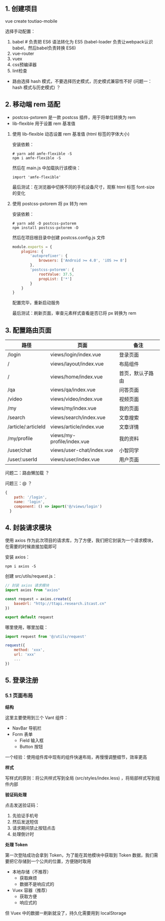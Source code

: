 ## 1. 创建项目

vue create  toutiao-mobile

选择手动配置：

1. babel				# 负责把 ES6 语法转化为 ES5 (babel-loader 负责让webpack认识babel，然后babel负责转换 ES6)
2. vue-router
3. vuex
4. css预编译器
5. lint检查

- 路由选择 hash 模式，不要选择历史模式，历史模式兼容性不好 (问题一：hash 模式与历史模式)		？

## 2. 移动端 rem 适配

- postcss-pxtorem 是一款 postcss 插件，用于将单位转换为 rem
- lib-flexible 用于设置 rem 基准值

1. 使用 lib-flexible 动态设置 rem 基准值 (html 标签的字体大小)

   安装依赖：

   ```shell
   # yarn add amfe-flexible -S
   npm i amfe-flexible -S
   ```

   然后在 main.js 中加载执行该模块：

   ```shell
   import 'amfe-flexible'
   ```

   最后测试：在浏览器中切换不同的手机设备尺寸，观察 html 标签 font-size 的变化

2. 使用 postcss-pxtorem 将 px 转为 rem

   安装依赖：

   ```shell
   # yarn add -D postcss-pxtorem
   npm install postcss-pxtorem -D
   ```

   然后在项目根目录中创建 postcss.config.js 文件

   ```javascript
   module.exports = {
       plugins: {
           'autoprefixer': {
               browsers: ['Android >= 4.0', 'iOS >= 8']
           },
           'postcss-pxtorem': {
               rootValue: 37.5,
               propList: ['*']
           }
       }
   }
   ```

   配置完毕，重新启动服务

   最后测试：刷新页面，审查元素样式查看是否已将 px 转换为 rem

## 3. 配置路由页面

| 路径                | 页面                       | 备注             |
| ------------------- | -------------------------- | ---------------- |
| /login              | views/login/index.vue      | 登录页面         |
| /                   | views/layout/index.vue     | 布局组件         |
| /                   | views/home/index.vue       | 首页，默认子路由 |
| /qa                 | views/qa/index.vue         | 问答页面         |
| /video              | views/video/index.vue      | 视频页面         |
| /my                 | views/my/index.vue         | 我的页面         |
| /search             | views/search/index.vue     | 文章搜索         |
| /article/:articleId | views/article/index.vue    | 文章详情         |
| /my/profile         | views/my-profile/index.vue | 我的资料         |
| /user/chat          | views/user-chat/index.vue  | 小智同学         |
| /user/:userId       | views/user/index.vue       | 用户页面         |

问题二：路由懒加载																									？

问题三：@																													？

```javascript
{
    path: '/login',
    name: 'login',
    component: () => import('@/views/login')
  }
```

## 4. 封装请求模块

使用 axios 作为此次项目的请求库，为了方便，我们把它封装为一个请求模块，在需要的时候直接加载即可

安装 axios：

```shell
npm i axios -S
```

创建 src/utils/request.js：

```javascript
// 封装 axios 请求模块
import axios from "axios"

const request = axios.create({
    baseUrl: "http://ttapi.research.itcast.cn"
})

export default request
```

哪里使用，哪里加载：

```javascript
import request from '@/utils/request'

request({
    method: 'xxx',
    url: 'xxx'
    ...
})
```

## 5. 登录注册

### 5.1 页面布局

**结构**

这里主要使用到三个 Vant 组件：

- NavBar 导航栏
- Form 表单
  - Field 输入框
  - Button 按钮

一个经验：使用组件库中现有的组件快速布局，再慢慢调整细节，效率更高

**样式**

写样式的原则：将公共样式写到全局 (src/styles/index.less) ，将局部样式写到组件内部

**验证码处理**

点击发送验证码：

1. 先验证手机号
2. 然后发送短信
3. 请求期间禁止按钮点击
4. 处理倒计时

**处理 Token**

第一次登陆成功会拿到 Token，为了能在其他模块中获取到 Token 数据，我们需要把它存储到一个公共的位置，方便随时取用

- 本地存储（不推荐）
  - 获取麻烦
  - 数据不是响应式的
- Vuex 容器（推荐）
  - 获取方便
  - 响应式的

但 Vuex 中的数据一刷新就没了，持久化需要用到 localStorage